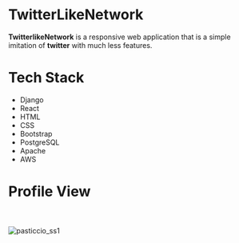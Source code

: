 # TwitterLikeNetwork
**TwitterlikeNetwork** is a responsive web application that is a simple imitation of **twitter** with much less features.
# Tech Stack
- Django
- React
- HTML
- CSS
- Bootstrap
- PostgreSQL
- Apache
- AWS
# Profile View
<br></br>
 ![pasticcio_ss1](https://user-images.githubusercontent.com/113207871/236430938-b3fb38f4-56bb-4abd-b00c-c45f05490577.png)



